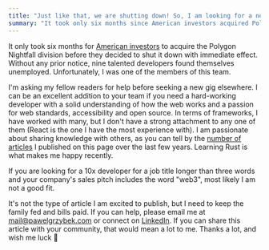 ```yaml
---
title: "Just like that, we are shutting down! So, I am looking for a new role."
summary: "It took only six months since American investors acquired Polygon Nightfall division until they decided to shut it down with immediate effect. Without previous notice, nine good developers ended up jobless just like that. Unfortunately, I was one of the members of this team."
---
```


It only took six months for [American investors](https://www.brooklyncapital.com) to acquire the Polygon Nightfall division before they decided to shut it down with immediate effect. Without any prior notice, nine talented developers found themselves unemployed. Unfortunately, I was one of the members of this team. 

I'm asking my fellow readers for help before seeking a new gig elsewhere. I can be an excellent addition to your team if you need a hard-working developer with a solid understanding of how the web works and a passion for web standards, accessibility and open source. In terms of frameworks, I have worked with many, but I don't have a strong attachment to any one of them (React is the one I have the most experience with). I am passionate about sharing knowledge with others, as you can tell by the [number of articles](/posts) I published on this page over the last few years. Learning Rust is what makes me happy recently.

If you are looking for a 10x developer for a job title longer than three words and your company's sales pitch includes the word "web3", most likely I am not a good fit.

It's not the type of article I am excited to publish, but I need to keep the family fed and bills paid. If you can help, please email me at [mail@pawelgrzybek.com](mailto:mail@pawelgrzybek.com) or connect on [LinkedIn](https://www.linkedin.com/in/pgrzybek/). If you can share this article with your community, that would mean a lot to me. Thanks a lot, and wish me luck 🥰
